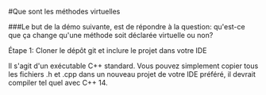 #Que sont les méthodes virtuelles

###Le but de la démo suivante, est de répondre à la question: qu'est-ce que ça change qu'une méthode soit déclarée virtuelle ou non?

Étape 1: Cloner le dépôt git et inclure le projet dans votre IDE

Il s'agit d'un exécutable C++ standard.  Vous pouvez simplement copier tous les fichiers .h et .cpp dans un nouveau projet de votre IDE préféré, il devrait compiler tel quel avec C++ 14.
